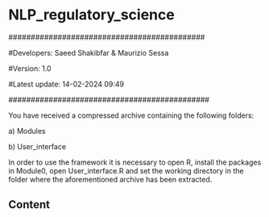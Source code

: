 # NLP_regulatory_science

############################################

#Developers: Saeed Shakibfar & Maurizio Sessa

#Version: 1.0

#Latest update: 14-02-2024 09:49

#############################################

You have received a compressed archive containing the following folders:

a) Modules

b) User_interface

In order to use the framework it is necessary to open R, install the packages in Module0, open User_interface.R and set the
working directory in the folder where the aforementioned archive has been extracted.
## Content
